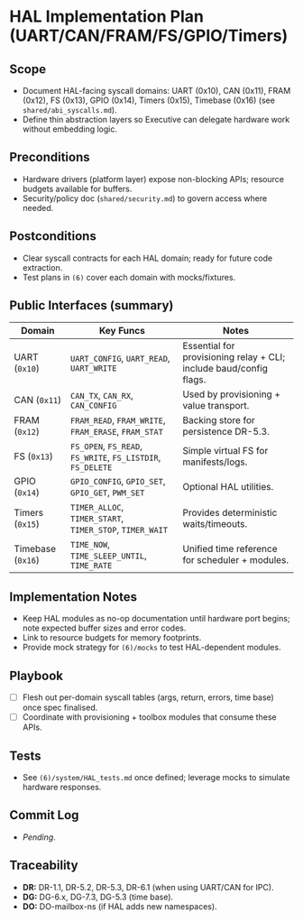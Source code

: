 # HAL Implementation Plan (UART/CAN/FRAM/FS/GPIO/Timers)

## Scope
- Document HAL-facing syscall domains: UART (0x10), CAN (0x11), FRAM (0x12), FS (0x13), GPIO (0x14), Timers (0x15), Timebase (0x16) (see `shared/abi_syscalls.md`).
- Define thin abstraction layers so Executive can delegate hardware work without embedding logic.

## Preconditions
- Hardware drivers (platform layer) expose non-blocking APIs; resource budgets available for buffers.
- Security/policy doc (`shared/security.md`) to govern access where needed.

## Postconditions
- Clear syscall contracts for each HAL domain; ready for future code extraction.
- Test plans in `(6)` cover each domain with mocks/fixtures.

## Public Interfaces (summary)
| Domain | Key Funcs | Notes |
|--------|-----------|-------|
| UART (`0x10`) | `UART_CONFIG`, `UART_READ`, `UART_WRITE` | Essential for provisioning relay + CLI; include baud/config flags. |
| CAN (`0x11`) | `CAN_TX`, `CAN_RX`, `CAN_CONFIG` | Used by provisioning + value transport. |
| FRAM (`0x12`) | `FRAM_READ`, `FRAM_WRITE`, `FRAM_ERASE`, `FRAM_STAT` | Backing store for persistence DR-5.3. |
| FS (`0x13`) | `FS_OPEN`, `FS_READ`, `FS_WRITE`, `FS_LISTDIR`, `FS_DELETE` | Simple virtual FS for manifests/logs. |
| GPIO (`0x14`) | `GPIO_CONFIG`, `GPIO_SET`, `GPIO_GET`, `PWM_SET` | Optional HAL utilities. |
| Timers (`0x15`) | `TIMER_ALLOC`, `TIMER_START`, `TIMER_STOP`, `TIMER_WAIT` | Provides deterministic waits/timeouts. |
| Timebase (`0x16`) | `TIME_NOW`, `TIME_SLEEP_UNTIL`, `TIME_RATE` | Unified time reference for scheduler + modules.

## Implementation Notes
- Keep HAL modules as no-op documentation until hardware port begins; note expected buffer sizes and error codes.
- Link to resource budgets for memory footprints.
- Provide mock strategy for `(6)/mocks` to test HAL-dependent modules.

## Playbook
- [ ] Flesh out per-domain syscall tables (args, return, errors, time base) once spec finalised.
- [ ] Coordinate with provisioning + toolbox modules that consume these APIs.

## Tests
- See `(6)/system/HAL_tests.md` once defined; leverage mocks to simulate hardware responses.

## Commit Log
- _Pending_.

## Traceability
- **DR:** DR-1.1, DR-5.2, DR-5.3, DR-6.1 (when using UART/CAN for IPC).
- **DG:** DG-6.x, DG-7.3, DG-5.3 (time base).
- **DO:** DO-mailbox-ns (if HAL adds new namespaces).
